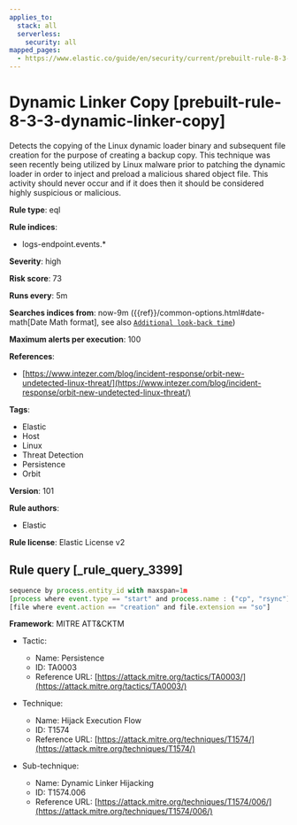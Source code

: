 ```yaml
---
applies_to:
  stack: all
  serverless:
    security: all
mapped_pages:
  - https://www.elastic.co/guide/en/security/current/prebuilt-rule-8-3-3-dynamic-linker-copy.html
---
```


# Dynamic Linker Copy [prebuilt-rule-8-3-3-dynamic-linker-copy]

Detects the copying of the Linux dynamic loader binary and subsequent file creation for the purpose of creating a backup copy. This technique was seen recently being utilized by Linux malware prior to patching the dynamic loader in order to inject and preload a malicious shared object file. This activity should never occur and if it does then it should be considered highly suspicious or malicious.

**Rule type**: eql

**Rule indices**:

* logs-endpoint.events.*

**Severity**: high

**Risk score**: 73

**Runs every**: 5m

**Searches indices from**: now-9m ({{ref}}/common-options.html#date-math[Date Math format], see also [`Additional look-back time`](docs-content://solutions/security/detect-and-alert/create-detection-rule.md#rule-schedule))

**Maximum alerts per execution**: 100

**References**:

* [https://www.intezer.com/blog/incident-response/orbit-new-undetected-linux-threat/](https://www.intezer.com/blog/incident-response/orbit-new-undetected-linux-threat/)

**Tags**:

* Elastic
* Host
* Linux
* Threat Detection
* Persistence
* Orbit

**Version**: 101

**Rule authors**:

* Elastic

**Rule license**: Elastic License v2

## Rule query [_rule_query_3399]

```js
sequence by process.entity_id with maxspan=1m
[process where event.type == "start" and process.name : ("cp", "rsync") and process.args : ("/lib/x86_64-linux-gnu/ld-linux-x86-64.so.2", "/etc/ld.so.preload")]
[file where event.action == "creation" and file.extension == "so"]
```

**Framework**: MITRE ATT&CKTM

* Tactic:

    * Name: Persistence
    * ID: TA0003
    * Reference URL: [https://attack.mitre.org/tactics/TA0003/](https://attack.mitre.org/tactics/TA0003/)

* Technique:

    * Name: Hijack Execution Flow
    * ID: T1574
    * Reference URL: [https://attack.mitre.org/techniques/T1574/](https://attack.mitre.org/techniques/T1574/)

* Sub-technique:

    * Name: Dynamic Linker Hijacking
    * ID: T1574.006
    * Reference URL: [https://attack.mitre.org/techniques/T1574/006/](https://attack.mitre.org/techniques/T1574/006/)



